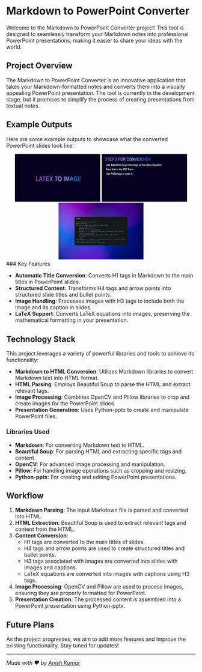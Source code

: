 # Markdown to PowerPoint Converter

Welcome to the Markdown to PowerPoint Converter project! This tool is designed to seamlessly transform your Markdown notes into professional PowerPoint presentations, making it easier to share your ideas with the world.

## Project Overview

The Markdown to PowerPoint Converter is an innovative application that takes your Markdown-formatted notes and converts them into a visually appealing PowerPoint presentation. The tool is currently in the development stage, but it promises to simplify the process of creating presentations from textual notes.
## Example Outputs

Here are some example outputs to showcase what the converted PowerPoint slides look like:

<div align="center">
  <img src="https://github.com/Dynamo-Dream/Markdown_to_Presentation/blob/master/final/count1.png" alt="Example 1" width="45%"/>
  <img src="https://github.com/Dynamo-Dream/Markdown_to_Presentation/blob/master/final/count2.png" alt="Example 2" width="45%"/>
</div>
<div align="center">
  <img src="https://github.com/Dynamo-Dream/Markdown_to_Presentation/blob/master/final/count3.png" alt="Example 3" width="45%"/>
  </div>
### Key Features

- **Automatic Title Conversion**: Converts H1 tags in Markdown to the main titles in PowerPoint slides.
- **Structured Content**: Transforms H4 tags and arrow points into structured slide titles and bullet points.
- **Image Handling**: Processes images with H3 tags to include both the image and its caption in slides.
- **LaTeX Support**: Converts LaTeX equations into images, preserving the mathematical formatting in your presentation.

## Technology Stack

This project leverages a variety of powerful libraries and tools to achieve its functionality:

- **Markdown to HTML Conversion**: Utilizes Markdown libraries to convert Markdown text into HTML format.
- **HTML Parsing**: Employs Beautiful Soup to parse the HTML and extract relevant tags.
- **Image Processing**: Combines OpenCV and Pillow libraries to crop and create images for the PowerPoint slides.
- **Presentation Generation**: Uses Python-pptx to create and manipulate PowerPoint files.

### Libraries Used

- **Markdown**: For converting Markdown text to HTML.
- **Beautiful Soup**: For parsing HTML and extracting specific tags and content.
- **OpenCV**: For advanced image processing and manipulation.
- **Pillow**: For handling image operations such as cropping and resizing.
- **Python-pptx**: For creating and editing PowerPoint presentations.

## Workflow

1. **Markdown Parsing**: The input Markdown file is parsed and converted into HTML.
2. **HTML Extraction**: Beautiful Soup is used to extract relevant tags and content from the HTML.
3. **Content Conversion**:
    - H1 tags are converted to the main titles of slides.
    - H4 tags and arrow points are used to create structured titles and bullet points.
    - H3 tags associated with images are converted into slides with images and captions.
    - LaTeX equations are converted into images with captions using H3 tags.
4. **Image Processing**: OpenCV and Pillow are used to process images, ensuring they are properly formatted for PowerPoint.
5. **Presentation Creation**: The processed content is assembled into a PowerPoint presentation using Python-pptx.



## Future Plans

As the project progresses, we aim to add more features and improve the existing functionality. Stay tuned for updates!

---

*Made with ❤️ by [Anish Kumar](https://github.com/dynamo_dream)*


